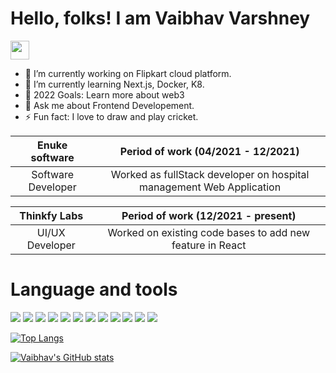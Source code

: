 # Hello, folks! I am Vaibhav Varshney
<img src="https://raw.githubusercontent.com/MartinHeinz/MartinHeinz/master/wave.gif" height="30px" width="30px">

- 🔭 I’m currently working on Flipkart cloud platform.
- 🌱 I’m currently learning Next.js, Docker, K8.
- 🥅 2022 Goals: Learn more about web3
- 💬 Ask me about Frontend Developement.
- ⚡ Fun fact: I love to draw and play cricket.


| Enuke software | Period of work (04/2021 - 12/2021) |
|:---------:|:----------------------------------:|
| Software Developer | Worked as fullStack developer on hospital management Web Application |

| Thinkfy Labs | Period of work (12/2021 - present) |
|:---------:|:----------------------------------:|
| UI/UX Developer | Worked on existing code bases to add new feature in React |




# Language and tools
<p>
<img src="https://img.shields.io/badge/HTML5-E34F26?style=for-the-badge&logo=html5&logoColor=white" />
  <img src="https://img.shields.io/badge/CSS3-1572B6?style=for-the-badge&logo=css3&logoColor=white" />
  <img src="https://img.shields.io/badge/JavaScript-323330?style=for-the-badge&logo=javascript&logoColor=F7DF1E" />
  <img src="https://img.shields.io/badge/TypeScript-007ACC?style=for-the-badge&logo=typescript&logoColor=white" />
  <img src="https://img.shields.io/badge/json-5E5C5C?style=for-the-badge&logo=json&logoColor=white" />
  <img src="https://img.shields.io/badge/React-20232A?style=for-the-badge&logo=react&logoColor=61DAFB" />
  <img src="https://img.shields.io/badge/Bootstrap-563D7C?style=for-the-badge&logo=bootstrap&logoColor=white" />
  <img src="https://img.shields.io/badge/Tailwind_CSS-38B2AC?style=for-the-badge&logo=tailwind-css&logoColor=white" />
  <img src="https://img.shields.io/badge/jQuery-0769AD?style=for-the-badge&logo=jquery&logoColor=white" />
  <img src="https://img.shields.io/badge/next.js-000000?style=for-the-badge&logo=nextdotjs&logoColor=white" />
  <img src="https://img.shields.io/badge/Xcode-000000?style=for-the-badge&logo=Xcode&logoColor=white" />
  <img src="https://img.shields.io/badge/Redux-20232A?style=for-the-badge&logo=Redux&logoColor=61DAFB" />
</p>


[![Top Langs](https://github-readme-stats.vercel.app/api/top-langs/?username=vaib1343&theme=react)](https://github.com/anuraghazra/github-readme-stats)

[![Vaibhav's GitHub stats](https://github-readme-stats.vercel.app/api?username=vaib1343&count_private=true&hide=stars&show_icons=true&theme=react)](https://github.com/vaib1343/github-readme-stats)
